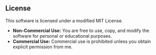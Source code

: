 ## License
This software is licensed under a modified MIT License.

- **Non-Commercial Use:** You are free to use, copy, and modify the software for personal or educational purposes.
- **Commercial Use:** Commercial use is prohibited unless you obtain explicit permission from me.
